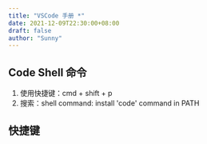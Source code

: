 ```yaml
---
title: "VSCode 手册 *"
date: 2021-12-09T22:30:00+08:00
draft: false
author: "Sunny"
---
```


## Code Shell 命令

1. 使用快捷键：cmd + shift + p
2. 搜索：shell command: install 'code' command in PATH

## 快捷键

